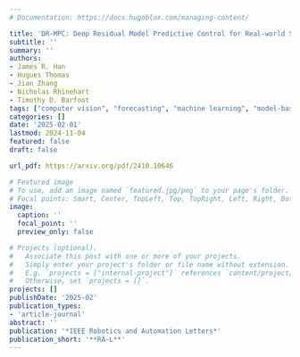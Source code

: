 ```yaml
---
# Documentation: https://docs.hugoblox.com/managing-content/

title: 'DR-MPC: Deep Residual Model Predictive Control for Real-world Social Navigation'
subtitle: ''
summary: ''
authors:
- James R. Han
- Hugues Thomas
- Jian Zhang
- Nicholas Rhinehart
- Timothy D. Barfoot
tags: ["computer vision", "forecasting", "machine learning", "model-based control", "robotics", "reinforcement learning", "social navigation"]
categories: []
date: '2025-02-01'
lastmod: 2024-11-04
featured: false
draft: false

url_pdf: https://arxiv.org/pdf/2410.10646

# Featured image
# To use, add an image named `featured.jpg/png` to your page's folder.
# Focal points: Smart, Center, TopLeft, Top, TopRight, Left, Right, BottomLeft, Bottom, BottomRight.
image:
  caption: ''
  focal_point: ''
  preview_only: false

# Projects (optional).
#   Associate this post with one or more of your projects.
#   Simply enter your project's folder or file name without extension.
#   E.g. `projects = ["internal-project"]` references `content/project/deep-learning/index.md`.
#   Otherwise, set `projects = []`.
projects: []
publishDate: '2025-02'
publication_types:
- 'article-journal'
abstract: ''
publication: '*IEEE Robotics and Automation Letters*'
publication_short: '**RA-L**'
---
```

